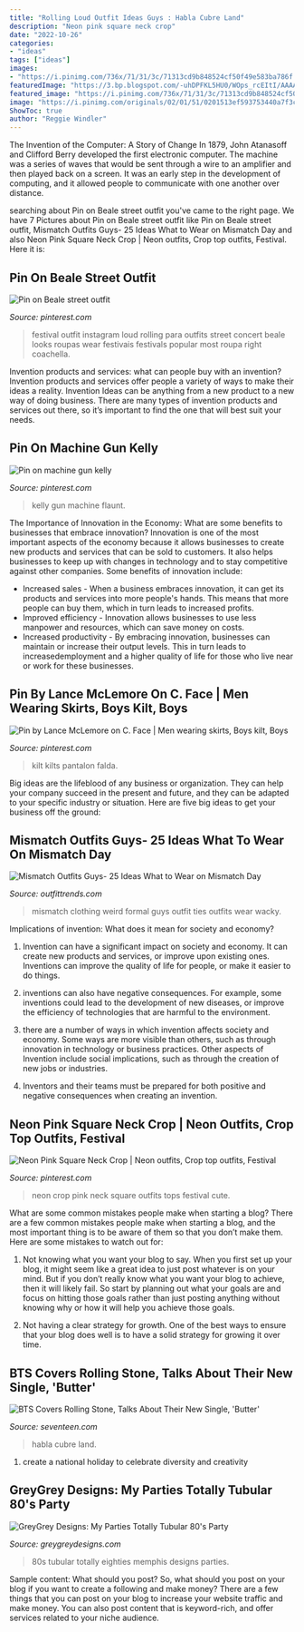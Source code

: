 ```yaml
---
title: "Rolling Loud Outfit Ideas Guys : Habla Cubre Land"
description: "Neon pink square neck crop"
date: "2022-10-26"
categories:
- "ideas"
tags: ["ideas"]
images:
- "https://i.pinimg.com/736x/71/31/3c/71313cd9b848524cf50f49e583ba786f.jpg"
featuredImage: "https://3.bp.blogspot.com/-uhDPFKL5HU0/WOps_rcEItI/AAAAAAABCU8/xrExPXq71Bkf8fzrZkmx93ogCHP3Qd0OACLcB/s1600/DSC_3250.JPG"
featured_image: "https://i.pinimg.com/736x/71/31/3c/71313cd9b848524cf50f49e583ba786f.jpg"
image: "https://i.pinimg.com/originals/02/01/51/0201513ef593753440a7f3ccdb1e3ee6.jpg"
ShowToc: true
author: "Reggie Windler"
---
```



The Invention of the Computer: A Story of Change
In 1879, John Atanasoff and Clifford Berry developed the first electronic computer. The machine was a series of waves that would be sent through a wire to an amplifier and then played back on a screen. It was an early step in the development of computing, and it allowed people to communicate with one another over distance.

	

		
searching about Pin on Beale street outfit you've came to the right page. We have 7 Pictures about Pin on Beale street outfit like Pin on Beale street outfit, Mismatch Outfits Guys- 25 Ideas What to Wear on Mismatch Day and also Neon Pink Square Neck Crop | Neon outfits, Crop top outfits, Festival. Here it is:
		
    
## Pin On Beale Street Outfit

<img loading=lazy src="https://i.pinimg.com/originals/02/01/51/0201513ef593753440a7f3ccdb1e3ee6.jpg" onerror="this.onerror=null;this.src='https://tse4.mm.bing.net/th?id=OIP.RB4Hm6OHRXvo7ZgswtIcFwHaJQ&amp;pid=15.1';" alt="Pin on Beale street outfit">

_Source: pinterest.com_

>festival outfit instagram loud rolling para outfits street concert beale looks roupas wear festivais festivals popular most roupa right coachella. 

	

Invention products and services: what can people buy with an invention?
Invention products and services offer people a variety of ways to make their ideas a reality. Invention Ideas can be anything from a new product to a new way of doing business. There are many types of invention products and services out there, so it’s important to find the one that will best suit your needs.

    
## Pin On Machine Gun Kelly

<img loading=lazy src="https://i.pinimg.com/736x/52/59/0d/52590d92222a58d229f575327c728b79.jpg" onerror="this.onerror=null;this.src='https://tse2.mm.bing.net/th?id=OIP.x6pEDzjlF0AjVK2wfhUa6gHaKW&amp;pid=15.1';" alt="Pin on machine gun kelly">

_Source: pinterest.com_

>kelly gun machine flaunt. 

	

The Importance of Innovation in the Economy: What are some benefits to businesses that embrace innovation?
Innovation is one of the most important aspects of the economy because it allows businesses to create new products and services that can be sold to customers. It also helps businesses to keep up with changes in technology and to stay competitive against other companies. Some benefits of innovation include: 
- Increased sales - When a business embraces innovation, it can get its products and services into more people's hands. This means that more people can buy them, which in turn leads to increased profits. 
- Improved efficiency - Innovation allows businesses to use less manpower and resources, which can save money on costs. 
- Increased productivity - By embracing innovation, businesses can maintain or increase their output levels. This in turn leads to increasedemployment and a higher quality of life for those who live near or work for these businesses.

    
## Pin By Lance McLemore On C. Face | Men Wearing Skirts, Boys Kilt, Boys

<img loading=lazy src="https://i.pinimg.com/736x/71/31/3c/71313cd9b848524cf50f49e583ba786f.jpg" onerror="this.onerror=null;this.src='https://tse3.mm.bing.net/th?id=OIP.jBpHnh1OJ54dl_UfyKr_eAHaHa&amp;pid=15.1';" alt="Pin by Lance McLemore on C. Face | Men wearing skirts, Boys kilt, Boys">

_Source: pinterest.com_

>kilt kilts pantalon falda. 

	

Big ideas are the lifeblood of any business or organization. They can help your company succeed in the present and future, and they can be adapted to your specific industry or situation. Here are five big ideas to get your business off the ground: 

    
## Mismatch Outfits Guys- 25 Ideas What To Wear On Mismatch Day

<img loading=lazy src="http://www.outfittrends.com/wp-content/uploads/2017/06/Weird-Ties-With-Formal-Clothing.jpg" onerror="this.onerror=null;this.src='https://tse1.mm.bing.net/th?id=OIP.9SjX5IgdO9O2z1idbz06jAAAAA&amp;pid=15.1';" alt="Mismatch Outfits Guys- 25 Ideas What to Wear on Mismatch Day">

_Source: outfittrends.com_

>mismatch clothing weird formal guys outfit ties outfits wear wacky. 

	

Implications of invention: What does it mean for society and economy?
1. Invention can have a significant impact on society and economy. It can create new products and services, or improve upon existing ones. Inventions can improve the quality of life for people, or make it easier to do things.
2. inventions can also have negative consequences. For example, some inventions could lead to the development of new diseases, or improve the efficiency of technologies that are harmful to the environment.

3. there are a number of ways in which invention affects society and economy. Some ways are more visible than others, such as through innovation in technology or business practices. Other aspects of Invention include social implications, such as through the creation of new jobs or industries.

4. Inventors and their teams must be prepared for both positive and negative consequences when creating an invention.

    
## Neon Pink Square Neck Crop | Neon Outfits, Crop Top Outfits, Festival

<img loading=lazy src="https://i.pinimg.com/originals/c6/dc/0c/c6dc0c640bb8ecb917927d095cd5ef17.jpg" onerror="this.onerror=null;this.src='https://tse4.mm.bing.net/th?id=OIP.2jRDFqe9uverFVjfomaWIgHaLz&amp;pid=15.1';" alt="Neon Pink Square Neck Crop | Neon outfits, Crop top outfits, Festival">

_Source: pinterest.com_

>neon crop pink neck square outfits tops festival cute. 

	

What are some common mistakes people make when starting a blog?
There are a few common mistakes people make when starting a blog, and the most important thing is to be aware of them so that you don’t make them. Here are some mistakes to watch out for:
1. Not knowing what you want your blog to say. When you first set up your blog, it might seem like a great idea to just post whatever is on your mind. But if you don’t really know what you want your blog to achieve, then it will likely fail. So start by planning out what your goals are and focus on hitting those goals rather than just posting anything without knowing why or how it will help you achieve those goals.

2. Not having a clear strategy for growth. One of the best ways to ensure that your blog does well is to have a solid strategy for growing it over time.

    
## BTS Covers Rolling Stone, Talks About Their New Single, &#039;Butter&#039;

<img loading=lazy src="https://hips.hearstapps.com/hmg-prod.s3.amazonaws.com/images/bts-rs-1620917801.jpeg?crop=0.782xw:0.648xh;0.143xw,0.0310xh&amp;resize=1200:*" onerror="this.onerror=null;this.src='https://tse2.mm.bing.net/th?id=OIP.u45EukNHLnJxOannHO1KkAHaDt&amp;pid=15.1';" alt="BTS Covers Rolling Stone, Talks About Their New Single, &#039;Butter&#039;">

_Source: seventeen.com_

>habla cubre land. 

	

1. create a national holiday to celebrate diversity and creativity

    
## GreyGrey Designs: My Parties Totally Tubular 80&#039;s Party

<img loading=lazy src="https://3.bp.blogspot.com/-uhDPFKL5HU0/WOps_rcEItI/AAAAAAABCU8/xrExPXq71Bkf8fzrZkmx93ogCHP3Qd0OACLcB/s1600/DSC_3250.JPG" onerror="this.onerror=null;this.src='https://tse2.mm.bing.net/th?id=OIP.yUKuAm8qJaIFbS7AxjUOawHaLH&amp;pid=15.1';" alt="GreyGrey Designs: My Parties Totally Tubular 80&#039;s Party">

_Source: greygreydesigns.com_

>80s tubular totally eighties memphis designs parties. 

	

Sample content: What should you post?
So, what should you post on your blog if you want to create a following and make money? 
There are a few things that you can post on your blog to increase your website traffic and make money. You can also post content that is keyword-rich, and offer services related to your niche audience.

